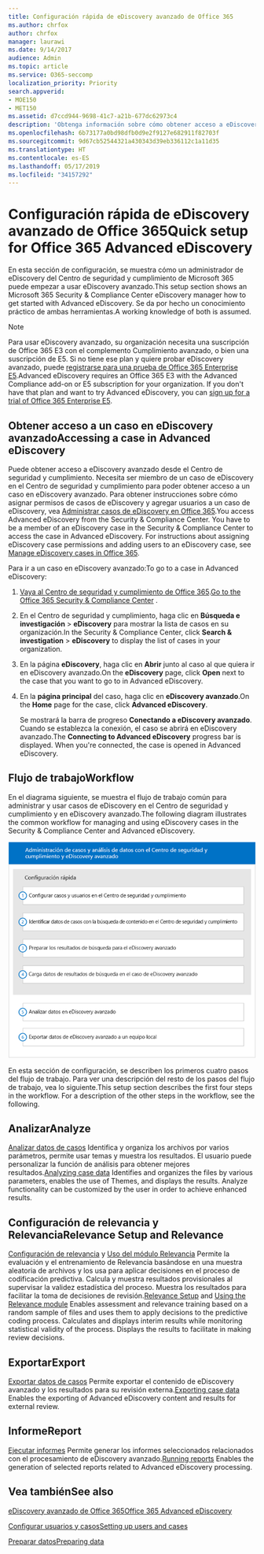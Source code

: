 ```yaml
---
title: Configuración rápida de eDiscovery avanzado de Office 365
ms.author: chrfox
author: chrfox
manager: laurawi
ms.date: 9/14/2017
audience: Admin
ms.topic: article
ms.service: O365-seccomp
localization_priority: Priority
search.appverid:
- MOE150
- MET150
ms.assetid: d7ccd944-9698-41c7-a21b-677dc62973c4
description: 'Obtenga información sobre cómo obtener acceso a eDiscovery avanzado de Office 365 desde el Centro de seguridad y cumplimiento de Office 365, así como revisar el flujo de trabajo típico para usar eDiscovery avanzado.  '
ms.openlocfilehash: 6b73177a0bd98dfb0d9e2f9127e682911f82703f
ms.sourcegitcommit: 9d67cb52544321a430343d39eb336112c1a11d35
ms.translationtype: HT
ms.contentlocale: es-ES
ms.lasthandoff: 05/17/2019
ms.locfileid: "34157292"
---
```

# <a name="quick-setup-for-office-365-advanced-ediscovery"></a><span data-ttu-id="0a210-103">Configuración rápida de eDiscovery avanzado de Office 365</span><span class="sxs-lookup"><span data-stu-id="0a210-103">Quick setup for Office 365 Advanced eDiscovery</span></span>

<span data-ttu-id="0a210-104">En esta sección de configuración, se muestra cómo un administrador de eDiscovery del Centro de seguridad y cumplimiento de Microsoft 365 puede empezar a usar eDiscovery avanzado.</span><span class="sxs-lookup"><span data-stu-id="0a210-104">This setup section shows an Microsoft 365 Security &amp; Compliance Center eDiscovery manager how to get started with Advanced eDiscovery.</span></span> <span data-ttu-id="0a210-105">Se da por hecho un conocimiento práctico de ambas herramientas.</span><span class="sxs-lookup"><span data-stu-id="0a210-105">A working knowledge of both is assumed.</span></span>
  
> [!NOTE]
> <span data-ttu-id="0a210-p102">Para usar eDiscovery avanzado, su organización necesita una suscripción de Office 365 E3 con el complemento Cumplimiento avanzado, o bien una suscripción de E5. Si no tiene ese plan y quiere probar eDiscovery avanzado, puede [registrarse para una prueba de Office 365 Enterprise E5](https://go.microsoft.com/fwlink/p/?LinkID=698279).</span><span class="sxs-lookup"><span data-stu-id="0a210-p102">Advanced eDiscovery requires an Office 365 E3 with the Advanced Compliance add-on or E5 subscription for your organization. If you don't have that plan and want to try Advanced eDiscovery, you can [sign up for a trial of Office 365 Enterprise E5](https://go.microsoft.com/fwlink/p/?LinkID=698279).</span></span> 
  
## <a name="accessing-a-case-in-advanced-ediscovery"></a><span data-ttu-id="0a210-108">Obtener acceso a un caso en eDiscovery avanzado</span><span class="sxs-lookup"><span data-stu-id="0a210-108">Accessing a case in Advanced eDiscovery</span></span>

<span data-ttu-id="0a210-p103">Puede obtener acceso a eDiscovery avanzado desde el Centro de seguridad y cumplimiento. Necesita ser miembro de un caso de eDiscovery en el Centro de seguridad y cumplimiento para poder obtener acceso a un caso en eDiscovery avanzado. Para obtener instrucciones sobre cómo asignar permisos de casos de eDiscovery y agregar usuarios a un caso de eDiscovery, vea [Administrar casos de eDiscovery en Office 365](manage-ediscovery-cases.md).</span><span class="sxs-lookup"><span data-stu-id="0a210-p103">You access Advanced eDiscovery from the Security &amp; Compliance Center. You have to be a member of an eDiscovery case in the Security &amp; Compliance Center to access the case in Advanced eDiscovery. For instructions about assigning eDiscovery case permissions and adding users to an eDiscovery case, see [Manage eDiscovery cases in Office 365](manage-ediscovery-cases.md).</span></span> 
  
<span data-ttu-id="0a210-112">Para ir a un caso en eDiscovery avanzado:</span><span class="sxs-lookup"><span data-stu-id="0a210-112">To go to a case in Advanced eDiscovery:</span></span> 
  
1. <span data-ttu-id="0a210-113">[Vaya al Centro de seguridad y cumplimiento de Office 365](go-to-the-securitycompliance-center.md).</span><span class="sxs-lookup"><span data-stu-id="0a210-113">[Go to the Office 365 Security &amp; Compliance Center](go-to-the-securitycompliance-center.md) .</span></span> 
    
2. <span data-ttu-id="0a210-114">En el Centro de seguridad y cumplimiento, haga clic en **Búsqueda e investigación** \> **eDiscovery** para mostrar la lista de casos en su organización.</span><span class="sxs-lookup"><span data-stu-id="0a210-114">In the Security &amp; Compliance Center, click **Search &amp; investigation** \> **eDiscovery** to display the list of cases in your organization.</span></span> 
    
3. <span data-ttu-id="0a210-115">En la página **eDiscovery**, haga clic en **Abrir** junto al caso al que quiera ir en eDiscovery avanzado.</span><span class="sxs-lookup"><span data-stu-id="0a210-115">On the **eDiscovery** page, click **Open** next to the case that you want to go to in Advanced eDiscovery.</span></span> 
    
4. <span data-ttu-id="0a210-116">En la **página principal** del caso, haga clic en **eDiscovery avanzado**.</span><span class="sxs-lookup"><span data-stu-id="0a210-116">On the **Home** page for the case, click **Advanced eDiscovery**.</span></span>
    
    <span data-ttu-id="0a210-p104">Se mostrará la barra de progreso **Conectando a eDiscovery avanzado**. Cuando se establezca la conexión, el caso se abrirá en eDiscovery avanzado.</span><span class="sxs-lookup"><span data-stu-id="0a210-p104">The **Connecting to Advanced eDiscovery** progress bar is displayed. When you're connected, the case is opened in Advanced eDiscovery.</span></span> 
    
## <a name="workflow"></a><span data-ttu-id="0a210-119">Flujo de trabajo</span><span class="sxs-lookup"><span data-stu-id="0a210-119">Workflow</span></span>

<span data-ttu-id="0a210-120">En el diagrama siguiente, se muestra el flujo de trabajo común para administrar y usar casos de eDiscovery en el Centro de seguridad y cumplimiento y en eDiscovery avanzado.</span><span class="sxs-lookup"><span data-stu-id="0a210-120">The following diagram illustrates the common workflow for managing and using eDiscovery cases in the Security &amp; Compliance Center and Advanced eDiscovery.</span></span> 
  
![En el diagrama, se muestra el flujo de trabajo de eDiscovery avanzado de Office 365 de cuatro fases en la instalación, incluidos la configuración de usuarios y de casos, la identificación de los datos de casos, la exportación y el procesamiento y, después, las fases de análisis y exportación al equipo local.](media/76589ccc-789d-4581-b3a8-98d339b05979.png)
  
<span data-ttu-id="0a210-p105">En esta sección de configuración, se describen los primeros cuatro pasos del flujo de trabajo. Para ver una descripción del resto de los pasos del flujo de trabajo, vea lo siguiente.</span><span class="sxs-lookup"><span data-stu-id="0a210-p105">This setup section describes the first four steps in the workflow. For a description of the other steps in the workflow, see the following.</span></span>
  
## <a name="analyze"></a><span data-ttu-id="0a210-124">Analizar</span><span class="sxs-lookup"><span data-stu-id="0a210-124">Analyze</span></span>

<span data-ttu-id="0a210-p106">[Analizar datos de casos](analyze-case-data-with-advanced-ediscovery.md) Identifica y organiza los archivos por varios parámetros, permite usar temas y muestra los resultados. El usuario puede personalizar la función de análisis para obtener mejores resultados.</span><span class="sxs-lookup"><span data-stu-id="0a210-p106">[Analyzing case data](analyze-case-data-with-advanced-ediscovery.md) Identifies and organizes the files by various parameters, enables the use of Themes, and displays the results. Analyze functionality can be customized by the user in order to achieve enhanced results.</span></span> 
  
## <a name="relevance-setup-and-relevance"></a><span data-ttu-id="0a210-127">Configuración de relevancia y Relevancia</span><span class="sxs-lookup"><span data-stu-id="0a210-127">Relevance Setup and Relevance</span></span>

<span data-ttu-id="0a210-p107">[Configuración de relevancia](manage-relevance-setup-in-advanced-ediscovery.md) y [Uso del módulo Relevancia](use-relevance-in-advanced-ediscovery.md) Permite la evaluación y el entrenamiento de Relevancia basándose en una muestra aleatoria de archivos y los usa para aplicar decisiones en el proceso de codificación predictiva. Calcula y muestra resultados provisionales al supervisar la validez estadística del proceso. Muestra los resultados para facilitar la toma de decisiones de revisión.</span><span class="sxs-lookup"><span data-stu-id="0a210-p107">[Relevance Setup](manage-relevance-setup-in-advanced-ediscovery.md) and [Using the Relevance module](use-relevance-in-advanced-ediscovery.md) Enables assessment and relevance training based on a random sample of files and uses them to apply decisions to the predictive coding process. Calculates and displays interim results while monitoring statistical validity of the process. Displays the results to facilitate in making review decisions.</span></span> 
  
## <a name="export"></a><span data-ttu-id="0a210-131">Exportar</span><span class="sxs-lookup"><span data-stu-id="0a210-131">Export</span></span>

<span data-ttu-id="0a210-132">[Exportar datos de casos](export-case-data-in-advanced-ediscovery.md) Permite exportar el contenido de eDiscovery avanzado y los resultados para su revisión externa.</span><span class="sxs-lookup"><span data-stu-id="0a210-132">[Exporting case data](export-case-data-in-advanced-ediscovery.md) Enables the exporting of Advanced eDiscovery content and results for external review.</span></span> 
  
## <a name="report"></a><span data-ttu-id="0a210-133">Informe</span><span class="sxs-lookup"><span data-stu-id="0a210-133">Report</span></span>

<span data-ttu-id="0a210-134">[Ejecutar informes](run-reports-in-advanced-ediscovery.md) Permite generar los informes seleccionados relacionados con el procesamiento de eDiscovery avanzado.</span><span class="sxs-lookup"><span data-stu-id="0a210-134">[Running reports](run-reports-in-advanced-ediscovery.md) Enables the generation of selected reports related to Advanced eDiscovery processing.</span></span> 
  
## <a name="see-also"></a><span data-ttu-id="0a210-135">Vea también</span><span class="sxs-lookup"><span data-stu-id="0a210-135">See also</span></span>

[<span data-ttu-id="0a210-136">eDiscovery avanzado de Office 365</span><span class="sxs-lookup"><span data-stu-id="0a210-136">Office 365 Advanced eDiscovery</span></span>](office-365-advanced-ediscovery.md)
  
[<span data-ttu-id="0a210-137">Configurar usuarios y casos</span><span class="sxs-lookup"><span data-stu-id="0a210-137">Setting up users and cases</span></span>](set-up-users-and-cases-in-advanced-ediscovery.md)
  
[<span data-ttu-id="0a210-138">Preparar datos</span><span class="sxs-lookup"><span data-stu-id="0a210-138">Preparing data</span></span>](prepare-data-for-advanced-ediscovery.md)

